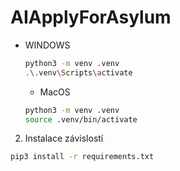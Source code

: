 # AIApplyForAsylum

- WINDOWS
  ```bash
  python3 -m venv .venv
  .\.venv\Scripts\activate
  ```
  - MacOS
  ```bash
  python3 -m venv .venv
  source .venv/bin/activate
  ```

2. Instalace závislostí
```bash
pip3 install -r requirements.txt 
```
